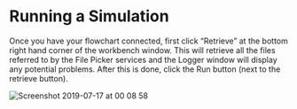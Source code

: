 # Running a Simulation

Once you have your flowchart connected, first click “Retrieve” at the bottom right hand corner of the workbench window. This will retrieve all the files referred to by the File Picker services and the Logger window will display any potential problems. 
After this is done, click the Run button (next to the retrieve button).

![Screenshot 2019-07-17 at 00 08 58](https://user-images.githubusercontent.com/32800795/61333423-2c2f5080-a827-11e9-93ff-f17751d64d85.png)
